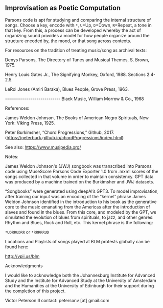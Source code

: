 ## Improvisation as Poetic Computation

Parsons code is apt for studying and comparing the internal structure of songs. Choose a key, encode with `*`, `U`=Up, `D`=Down, `R`=Repeat, a tone in that key. From this, a process can be developed whereby the act of organizing sound provides a model for how people organize around the structure encoded by, the mood, or that song across contexts.


For resources on the tradition of treating music/song as archival texts: 


Denys Parsons, The Directory of Tunes and Musical Themes, S. Brown, 1975.


Henry Louis Gates Jr., The Signifying Monkey, Oxford, 1988. Sections 2.4-2.5.


LeRoi Jones (Amiri Baraka), Blues People, Grove Press, 1963. 

---------------------------- Black Music, William Morrow & Co., 1968


References:


James Weldon Johnson, The Books of American Negro Spirituals, New York: Viking Press, 1925. 


Peter Burkimsher, “Chord Progressions,” Github, 2017. (https://peterburk.github.io/chordProgressions/index.html)


See also: https://www.musipedia.org/ 

Notes: 


James Weldon Johnson's (JWJ) songbook was transcribed into Parsons code using MuseScore Parsons Code Exporter 1.0 from .mxml scores of the songs collected in that volume in order to maintain consistency. GPT data was produced by a machine trained on the Burkimsher and JWJ datasets.


“Songbooks” were generated using deepAI’s GPT3. To model improvisation, after training our input was an encoding of the “kernel” phrase James Weldon Johnson identified in the introduction to his book as the generative core to the music emanating from the Americas after the introduction of slaves and found in the blues. From this core, and modeled by the GPT, we simulated the evolution of blues from spirituals, to jazz, and other genres: Rhythm and Blues, Rock and Roll, etc. This kernel phrase is the following: 



`*UDRRUDRR` or `*RRRRRUD`


Locations and Playlists of songs played at BLM protests globally can be found here:

http://vpii.us/blm


Acknowledgments


I would like to acknowledge both the Johannesburg Institute for Advanced Study and the Institute for Advanced Study at the University of Amsterdam and the Humanities at the University of Edinburgh for their support during the completion of this project. 


Victor Peterson II 
contact: petersonv [at] gmail.com 




